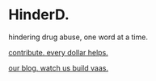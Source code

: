 # HinderD.

hindering drug abuse, one word at a time.

[contribute. every dollar helps.](https://gofund.me/2f507f1a)

[our blog. watch us build vaas.](https://blog.hinderd.org)


